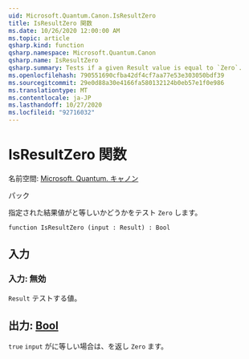 ```yaml
---
uid: Microsoft.Quantum.Canon.IsResultZero
title: IsResultZero 関数
ms.date: 10/26/2020 12:00:00 AM
ms.topic: article
qsharp.kind: function
qsharp.namespace: Microsoft.Quantum.Canon
qsharp.name: IsResultZero
qsharp.summary: Tests if a given Result value is equal to `Zero`.
ms.openlocfilehash: 790551690cfba42df4cf7aa77e53e303050bdf39
ms.sourcegitcommit: 29e0d88a30e4166fa580132124b0eb57e1f0e986
ms.translationtype: MT
ms.contentlocale: ja-JP
ms.lasthandoff: 10/27/2020
ms.locfileid: "92716032"
---
```

# <a name="isresultzero-function"></a>IsResultZero 関数

名前空間: [Microsoft. Quantum. キャノン](xref:Microsoft.Quantum.Canon)

パック [](https://nuget.org/packages/)


指定された結果値がと等しいかどうかをテスト `Zero` します。

```qsharp
function IsResultZero (input : Result) : Bool
```


## <a name="input"></a>入力

### <a name="input--__invalidresult__"></a>入力: __無効 <Result>__

`Result` テストする値。



## <a name="output--bool"></a>出力: [Bool](xref:microsoft.quantum.lang-ref.bool)

`true` `input` がに等しい場合は、を返し `Zero` ます。
